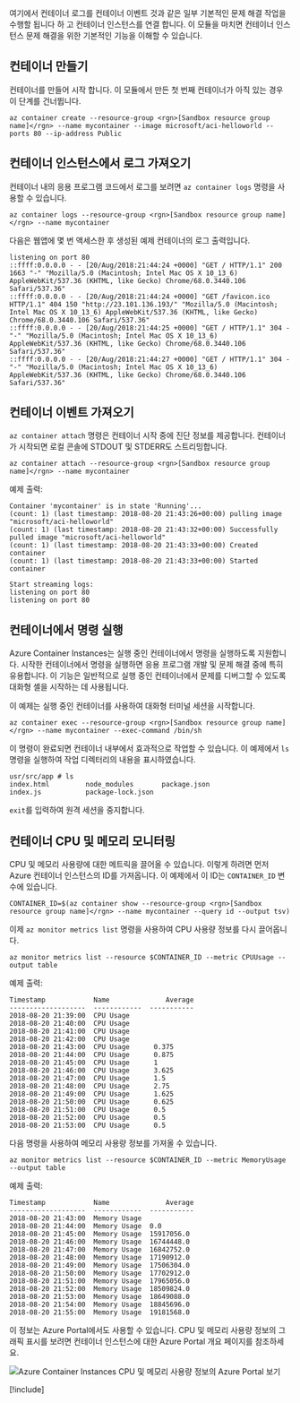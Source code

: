 여기에서 컨테이너 로그를 컨테이너 이벤트 것과 같은 일부 기본적인 문제 해결 작업을 수행할 됩니다 하 고 컨테이너 인스턴스를 연결 합니다. 이 모듈을 마치면 컨테이너 인스턴스 문제 해결을 위한 기본적인 기능을 이해할 수 있습니다.

## <a name="create-a-container"></a>컨테이너 만들기

컨테이너를 만들어 시작 합니다. 이 모듈에서 만든 첫 번째 컨테이너가 아직 있는 경우 이 단계를 건너뜁니다.

```azurecli
az container create --resource-group <rgn>[Sandbox resource group name]</rgn> --name mycontainer --image microsoft/aci-helloworld --ports 80 --ip-address Public
```

## <a name="get-logs-from-a-container-instance"></a>컨테이너 인스턴스에서 로그 가져오기

컨테이너 내의 응용 프로그램 코드에서 로그를 보려면 `az container logs` 명령을 사용할 수 있습니다.

```azazurecli
az container logs --resource-group <rgn>[Sandbox resource group name]</rgn> --name mycontainer
```

다음은 웹앱에 몇 번 액세스한 후 생성된 예제 컨테이너의 로그 출력입니다.

```output
listening on port 80
::ffff:0.0.0.0 - - [20/Aug/2018:21:44:24 +0000] "GET / HTTP/1.1" 200 1663 "-" "Mozilla/5.0 (Macintosh; Intel Mac OS X 10_13_6) AppleWebKit/537.36 (KHTML, like Gecko) Chrome/68.0.3440.106 Safari/537.36"
::ffff:0.0.0.0 - - [20/Aug/2018:21:44:24 +0000] "GET /favicon.ico HTTP/1.1" 404 150 "http://23.101.136.193/" "Mozilla/5.0 (Macintosh; Intel Mac OS X 10_13_6) AppleWebKit/537.36 (KHTML, like Gecko) Chrome/68.0.3440.106 Safari/537.36"
::ffff:0.0.0.0 - - [20/Aug/2018:21:44:25 +0000] "GET / HTTP/1.1" 304 - "-" "Mozilla/5.0 (Macintosh; Intel Mac OS X 10_13_6) AppleWebKit/537.36 (KHTML, like Gecko) Chrome/68.0.3440.106 Safari/537.36"
::ffff:0.0.0.0 - - [20/Aug/2018:21:44:27 +0000] "GET / HTTP/1.1" 304 - "-" "Mozilla/5.0 (Macintosh; Intel Mac OS X 10_13_6) AppleWebKit/537.36 (KHTML, like Gecko) Chrome/68.0.3440.106 Safari/537.36"
```

## <a name="get-container-events"></a>컨테이너 이벤트 가져오기

`az container attach` 명령은 컨테이너 시작 중에 진단 정보를 제공합니다. 컨테이너가 시작되면 로컬 콘솔에 STDOUT 및 STDERR도 스트리밍합니다.

```azazurecli
az container attach --resource-group <rgn>[Sandbox resource group name]</rgn> --name mycontainer
```

예제 출력:


```output
Container 'mycontainer' is in state 'Running'...
(count: 1) (last timestamp: 2018-08-20 21:43:26+00:00) pulling image "microsoft/aci-helloworld"
(count: 1) (last timestamp: 2018-08-20 21:43:32+00:00) Successfully pulled image "microsoft/aci-helloworld"
(count: 1) (last timestamp: 2018-08-20 21:43:33+00:00) Created container
(count: 1) (last timestamp: 2018-08-20 21:43:33+00:00) Started container

Start streaming logs:
listening on port 80
listening on port 80
```

## <a name="execute-a-command-in-a-container"></a>컨테이너에서 명령 실행

Azure Container Instances는 실행 중인 컨테이너에서 명령을 실행하도록 지원합니다. 시작한 컨테이너에서 명령을 실행하면 응용 프로그램 개발 및 문제 해결 중에 특히 유용합니다. 이 기능은 일반적으로 실행 중인 컨테이너에서 문제를 디버그할 수 있도록 대화형 셸을 시작하는 데 사용됩니다.

이 예제는 실행 중인 컨테이너를 사용하여 대화형 터미널 세션을 시작합니다.

```azurecli
az container exec --resource-group <rgn>[Sandbox resource group name]</rgn> --name mycontainer --exec-command /bin/sh
```

이 명령이 완료되면 컨테이너 내부에서 효과적으로 작업할 수 있습니다. 이 예제에서 `ls` 명령을 실행하여 작업 디렉터리의 내용을 표시하였습니다.

```output
usr/src/app # ls
index.html         node_modules       package.json
index.js           package-lock.json
```

`exit`를 입력하여 원격 세션을 중지합니다.

## <a name="monitor-container-cpu-and-memory"></a>컨테이너 CPU 및 메모리 모니터링

CPU 및 메모리 사용량에 대한 메트릭을 끌어올 수 있습니다. 이렇게 하려면 먼저 Azure 컨테이너 인스턴스의 ID를 가져옵니다. 이 예제에서 이 ID는 `CONTAINER_ID` 변수에 있습니다.

```azurecli
CONTAINER_ID=$(az container show --resource-group <rgn>[Sandbox resource group name]</rgn> --name mycontainer --query id --output tsv)
```

이제 `az monitor metrics list` 명령을 사용하여 CPU 사용량 정보를 다시 끌어옵니다.

```azurecli
az monitor metrics list --resource $CONTAINER_ID --metric CPUUsage --output table
```

예제 출력:

```output
Timestamp            Name              Average
-------------------  ------------  -----------
2018-08-20 21:39:00  CPU Usage
2018-08-20 21:40:00  CPU Usage
2018-08-20 21:41:00  CPU Usage
2018-08-20 21:42:00  CPU Usage
2018-08-20 21:43:00  CPU Usage      0.375
2018-08-20 21:44:00  CPU Usage      0.875
2018-08-20 21:45:00  CPU Usage      1
2018-08-20 21:46:00  CPU Usage      3.625
2018-08-20 21:47:00  CPU Usage      1.5
2018-08-20 21:48:00  CPU Usage      2.75
2018-08-20 21:49:00  CPU Usage      1.625
2018-08-20 21:50:00  CPU Usage      0.625
2018-08-20 21:51:00  CPU Usage      0.5
2018-08-20 21:52:00  CPU Usage      0.5
2018-08-20 21:53:00  CPU Usage      0.5
```

다음 명령을 사용하여 메모리 사용량 정보를 가져올 수 있습니다.

```azurecli
az monitor metrics list --resource $CONTAINER_ID --metric MemoryUsage --output table
```

예제 출력:

```output
Timestamp            Name              Average
-------------------  ------------  -----------
2018-08-20 21:43:00  Memory Usage
2018-08-20 21:44:00  Memory Usage  0.0
2018-08-20 21:45:00  Memory Usage  15917056.0
2018-08-20 21:46:00  Memory Usage  16744448.0
2018-08-20 21:47:00  Memory Usage  16842752.0
2018-08-20 21:48:00  Memory Usage  17190912.0
2018-08-20 21:49:00  Memory Usage  17506304.0
2018-08-20 21:50:00  Memory Usage  17702912.0
2018-08-20 21:51:00  Memory Usage  17965056.0
2018-08-20 21:52:00  Memory Usage  18509824.0
2018-08-20 21:53:00  Memory Usage  18649088.0
2018-08-20 21:54:00  Memory Usage  18845696.0
2018-08-20 21:55:00  Memory Usage  19181568.0
```

이 정보는 Azure Portal에서도 사용할 수 있습니다. CPU 및 메모리 사용량 정보의 그래픽 표시를 보려면 컨테이너 인스턴스에 대한 Azure Portal 개요 페이지를 참조하세요.

![Azure Container Instances CPU 및 메모리 사용량 정보의 Azure Portal 보기](../media-draft/cpu-memory.png)

[!include[](../../../includes/azure-sandbox-cleanup.md)]
